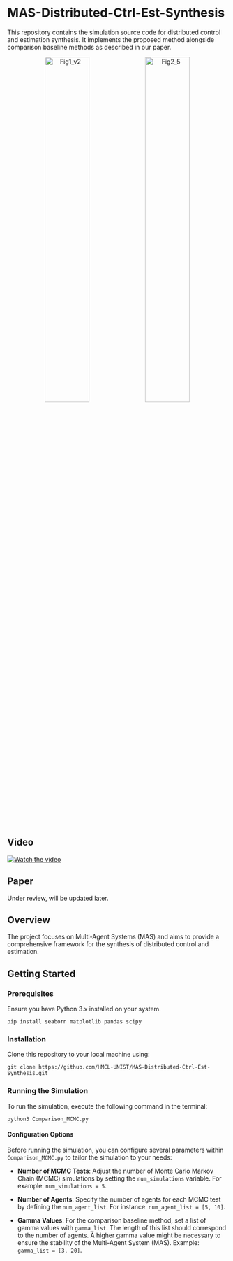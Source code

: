 # MAS-Distributed-Ctrl-Est-Synthesis
This repository contains the simulation source code for distributed control and estimation synthesis. It implements the proposed method alongside comparison baseline methods as described in our paper.

<p align="center">
  <img src="https://github.com/HMCL-UNIST/MAS-Distributed-Ctrl-Est-Synthesis/assets/32535170/86fd1f66-2679-436f-aff7-ee7b81753d65" alt="Fig1_v2" style="width:45%;"/>
  <img src="https://github.com/HMCL-UNIST/MAS-Distributed-Ctrl-Est-Synthesis/assets/32535170/36d362d9-e8ef-4af5-933f-69c900dc5487" alt="Fig2_5" style="width:45%;"/>
</p>

## Video
[![Watch the video](https://img.youtube.com/vi/ex3GtpnULv4/maxresdefault.jpg)](https://www.youtube.com/watch?v=ex3GtpnULv4)

## Paper
Under review, will be updated later.


## Overview
The project focuses on Multi-Agent Systems (MAS) and aims to provide a comprehensive framework for the synthesis of distributed control and estimation. 

## Getting Started
### Prerequisites

Ensure you have Python 3.x installed on your system. 
```
pip install seaborn matplotlib pandas scipy
```

### Installation

Clone this repository to your local machine using:

```
git clone https://github.com/HMCL-UNIST/MAS-Distributed-Ctrl-Est-Synthesis.git
```

### Running the Simulation

To run the simulation, execute the following command in the terminal:
```
python3 Comparison_MCMC.py
```

#### Configuration Options

Before running the simulation, you can configure several parameters within `Comparison_MCMC.py` to tailor the simulation to your needs:

- **Number of MCMC Tests**: Adjust the number of Monte Carlo Markov Chain (MCMC) simulations by setting the `num_simulations` variable. For example: `num_simulations = 5`.

- **Number of Agents**: Specify the number of agents for each MCMC test by defining the `num_agent_list`. For instance: `num_agent_list = [5, 10]`.

- **Gamma Values**: For the comparison baseline method, set a list of gamma values with `gamma_list`. The length of this list should correspond to the number of agents. A higher gamma value might be necessary to ensure the stability of the Multi-Agent System (MAS). Example: `gamma_list = [3, 20]`.



    
    

